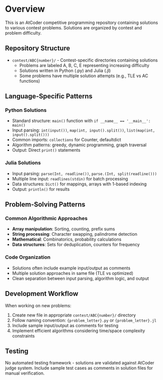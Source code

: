 # Overview

This is an AtCoder competitive programming repository containing solutions to various contest problems. Solutions are organized by contest and problem difficulty.

## Repository Structure

- `contest/ABC{number}/` - Contest-specific directories containing solutions
  - Problems are labeled A, B, C, E representing increasing difficulty
  - Solutions written in Python (.py) and Julia (.jl)
  - Some problems have multiple solution attempts (e.g., TLE vs AC functions)

## Language-Specific Patterns

### Python Solutions
- Standard structure: `main()` function with `if __name__ == '__main__': main()`
- Input parsing: `int(input())`, `map(int, input().split())`, `list(map(int, input().split()))`
- Common imports: `collections` for Counter, defaultdict
- Algorithm patterns: greedy, dynamic programming, graph traversal
- Output: Direct `print()` statements

### Julia Solutions
- Input parsing: `parse(Int, readline())`, `parse.(Int, split(readline()))`
- Multiple line input: `readlines(stdin)` for batch processing
- Data structures: `Dict()` for mappings, arrays with 1-based indexing
- Output: `println()` for results

## Problem-Solving Patterns

### Common Algorithmic Approaches
- **Array manipulation**: Sorting, counting, prefix sums
- **String processing**: Character swapping, palindrome detection
- **Mathematical**: Combinatorics, probability calculations
- **Data structures**: Sets for deduplication, counters for frequency

### Code Organization
- Solutions often include example input/output as comments
- Multiple solution approaches in same file (TLE vs optimized)
- Clean separation between input parsing, algorithm logic, and output

## Development Workflow

When working on new problems:
1. Create new file in appropriate `contest/ABC{number}/` directory
2. Follow naming convention: `{problem_letter}.py` or `{problem_letter}.jl`
3. Include sample input/output as comments for testing
4. Implement efficient algorithms considering time/space complexity constraints

## Testing

No automated testing framework - solutions are validated against AtCoder judge system. Include sample test cases as comments in solution files for manual verification.